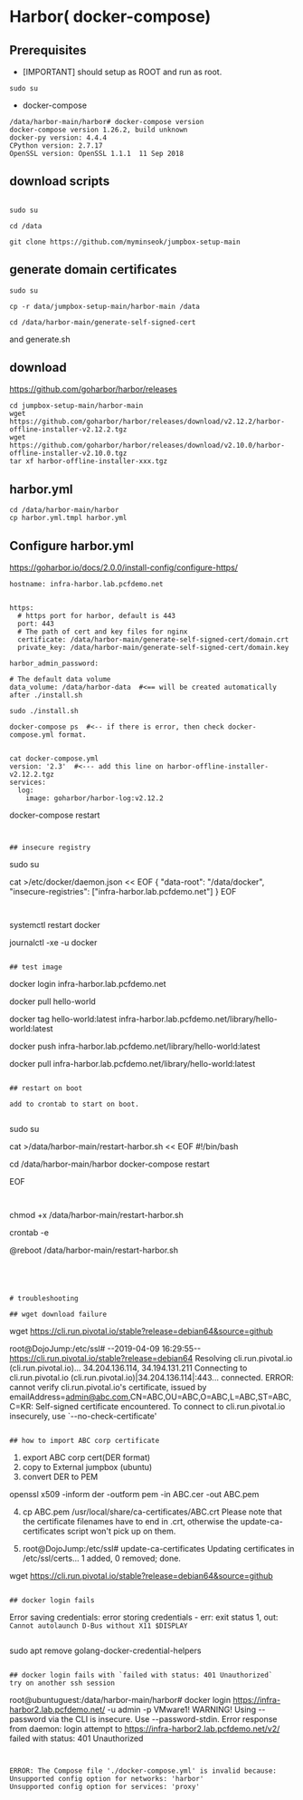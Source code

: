 
# Harbor( docker-compose)

## Prerequisites
- [IMPORTANT] should setup as ROOT and run as root.
```
sudo su
```
- docker-compose
```
/data/harbor-main/harbor# docker-compose version
docker-compose version 1.26.2, build unknown
docker-py version: 4.4.4
CPython version: 2.7.17
OpenSSL version: OpenSSL 1.1.1  11 Sep 2018
```




## download scripts
```

sudo su

cd /data

git clone https://github.com/myminseok/jumpbox-setup-main

```

## generate domain certificates

```
sudo su

cp -r data/jumpbox-setup-main/harbor-main /data

cd /data/harbor-main/generate-self-signed-cert
```
and generate.sh


## download
https://github.com/goharbor/harbor/releases
```
cd jumpbox-setup-main/harbor-main
wget https://github.com/goharbor/harbor/releases/download/v2.12.2/harbor-offline-installer-v2.12.2.tgz
wget https://github.com/goharbor/harbor/releases/download/v2.10.0/harbor-offline-installer-v2.10.0.tgz
tar xf harbor-offline-installer-xxx.tgz
```



## harbor.yml
```
cd /data/harbor-main/harbor
cp harbor.yml.tmpl harbor.yml
```

##  Configure harbor.yml 
https://goharbor.io/docs/2.0.0/install-config/configure-https/

```
hostname: infra-harbor.lab.pcfdemo.net


https:
  # https port for harbor, default is 443
  port: 443
  # The path of cert and key files for nginx
  certificate: /data/harbor-main/generate-self-signed-cert/domain.crt
  private_key: /data/harbor-main/generate-self-signed-cert/domain.key

harbor_admin_password:

# The default data volume
data_volume: /data/harbor-data  #<== will be created automatically after ./install.sh
```


```
sudo ./install.sh
```


```
docker-compose ps  #<-- if there is error, then check docker-compose.yml format. 


cat docker-compose.yml
version: '2.3'  #<--- add this line on harbor-offline-installer-v2.12.2.tgz
services:
  log:
    image: goharbor/harbor-log:v2.12.2
```

docker-compose restart

```


## insecure registry
```
sudo su

cat >/etc/docker/daemon.json << EOF
{
  "data-root": "/data/docker",
  "insecure-registries": ["infra-harbor.lab.pcfdemo.net"]
}
EOF
```


```
systemctl restart docker

journalctl -xe -u docker

```

## test image

```
docker login infra-harbor.lab.pcfdemo.net

docker pull hello-world

docker tag hello-world:latest infra-harbor.lab.pcfdemo.net/library/hello-world:latest

docker push infra-harbor.lab.pcfdemo.net/library/hello-world:latest

docker pull infra-harbor.lab.pcfdemo.net/library/hello-world:latest
```

## restart on boot

add to crontab to start on boot.


```
sudo su


cat >/data/harbor-main/restart-harbor.sh << EOF
#!/bin/bash

cd /data/harbor-main/harbor
docker-compose restart

EOF
```


```
chmod +x /data/harbor-main/restart-harbor.sh

crontab -e

@reboot  /data/harbor-main/restart-harbor.sh
```




# troubleshooting

## wget download failure
```
wget https://cli.run.pivotal.io/stable?release=debian64&source=github

root@DojoJump:/etc/ssl# --2019-04-09 16:29:55-- https://cli.run.pivotal.io/stable?release=debian64
Resolving cli.run.pivotal.io (cli.run.pivotal.io)... 34.204.136.114, 34.194.131.211
Connecting to cli.run.pivotal.io (cli.run.pivotal.io)|34.204.136.114|:443... connected.
ERROR: cannot verify cli.run.pivotal.io's certificate, issued by emailAddress=admin@abc.com,CN=ABC,OU=ABC,O=ABC,L=ABC,ST=ABC,C=KR:
Self-signed certificate encountered.
To connect to cli.run.pivotal.io insecurely, use `--no-check-certificate'

```

## how to import ABC corp certificate
```
1) export ABC corp cert(DER format)
2) copy to External jumpbox (ubuntu)
3) convert DER to PEM

openssl x509 -inform der -outform pem -in ABC.cer -out ABC.pem

4) cp ABC.pem /usr/local/share/ca-certificates/ABC.crt
Please note that the certificate filenames have to end in .crt, otherwise the update-ca-certificates script won't pick up on them.

5) root@DojoJump:/etc/ssl# update-ca-certificates
Updating certificates in /etc/ssl/certs...
1 added, 0 removed; done.

wget https://cli.run.pivotal.io/stable?release=debian64&source=github
```

## docker login fails

```
Error saving credentials: error storing credentials - err: exit status 1, out: `Cannot autolaunch D-Bus without X11 $DISPLAY`
```
```
sudo apt remove golang-docker-credential-helpers 
```

## docker login fails with `failed with status: 401 Unauthorized`
try on another ssh session
```
root@ubuntuguest:/data/harbor-main/harbor# docker login https://infra-harbor2.lab.pcfdemo.net/ -u admin  -p VMware1!
WARNING! Using --password via the CLI is insecure. Use --password-stdin.
Error response from daemon: login attempt to https://infra-harbor2.lab.pcfdemo.net/v2/ failed with status: 401 Unauthorized
```


ERROR: The Compose file './docker-compose.yml' is invalid because:
Unsupported config option for networks: 'harbor'
Unsupported config option for services: 'proxy'

